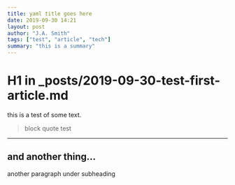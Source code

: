 ```yaml
---
title: yaml title goes here
date: 2019-09-30 14:21
layout: post
author: "J.A. Smith"
tags: ["test", "article", "tech"]
summary: "this is a summary"
---
```


# H1 in _posts/2019-09-30-test-first-article.md

this is a test of some text.

> block quote test

______

## and another thing...

another paragraph under subheading

